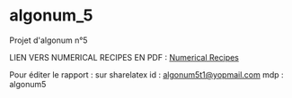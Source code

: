 # algonum_5
Projet d'algonum n°5


LIEN VERS NUMERICAL RECIPES EN PDF : [Numerical Recipes](http://www2.units.it/ipl/students_area/imm2/files/Numerical_Recipes.pdf)

Pour éditer le rapport : sur sharelatex
  id : algonum5t1@yopmail.com
  mdp : algonum5
